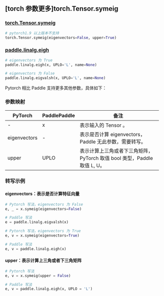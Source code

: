 ## [torch 参数更多]torch.Tensor.symeig

### [torch.Tensor.symeig](https://pytorch.org/docs/stable/generated/torch.Tensor.symeig.html#torch.Tensor.symeig)

```python
# pytorch1.9 以上版本不支持
torch.Tensor.symeig(eigenvectors=False, upper=True)
```

### [paddle.linalg.eigh](https://www.paddlepaddle.org.cn/documentation/docs/zh/develop/api/paddle/linalg/eigh_cn.html)

```python
# eigenvectors 为 True
paddle.linalg.eigh(x, UPLO='L', name=None)

# eigenvectors 为 False
paddle.linalg.eigvalsh(x, UPLO='L', name=None)
```

Pytorch 相比 Paddle 支持更多其他参数，具体如下：

### 参数映射

| PyTorch      | PaddlePaddle | 备注                                                         |
| ------------ | ------------ | ------------------------------------------------------------ |
| -            | x            | 表示输入的 Tensor 。                                         |
| eigenvectors | -            | 表示是否计算 eigenvectors，Paddle 无此参数，需要转写。 |
| upper        | UPLO         | 表示计算上三角或者下三角矩阵，PyTorch 取值 bool 类型，Paddle 取值 L, U。 |

### 转写示例

#### eigenvectors：表示是否计算特征向量
```python
# Pytorch 写法，eigenvectors 为 False
e, _ = x.symeig(eigenvectors=False)

# Paddle 写法
e = paddle.linalg.eigvalsh(x)

# Pytorch 写法，eigenvectors 为 True
e, v = x.symeig(eigenvectors=True)

# Paddle 写法
e, v = paddle.linalg.eigh(x)
```

#### upper：表示计算上三角或者下三角矩阵
```python
# Pytorch 写法
e, v = x.symeig(upper = False)

# Paddle 写法
e, v = paddle.linalg.eigh(x, UPLO = 'L')
```
